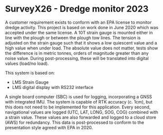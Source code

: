 # SurveyX26 - Dredge monitor 2023
A customer requirement exists to conform with an EPA license to monitor dredge activity. 
This project is based on work done in June 2020 which was accepted under the same license.
A 10T strain gauge is mounted either in line with the plough or between the plough tow lines.
The tension is adjusted on the strain gauge such that it shows a low quiescent value and a high value when under load.
The absolute value does not matter, tests show the difference is in metric tonnes, orders of magnitude greater than any noise value. 
During post-processing, these will be translated into digital values (load/no load).

This system is based on:
-	LMS Strain Gauge
-	LMS digital display with RS232 interface

A single board computer (SBC) is used for logging, incorporating a GNSS with integrated IMU. The system is capable of RTK accuracy (c. 1cm), but this does not need to be implemented for this application. Every second, navigational values are logged (UTC, LAT, LONG, SOG, COG) combined with a strain value. These values are also forwarded and logged to a cloud store (AWS) for redundancy. 
This data is post-processed to conform to the presentation style agreed with EPA in 2020.

